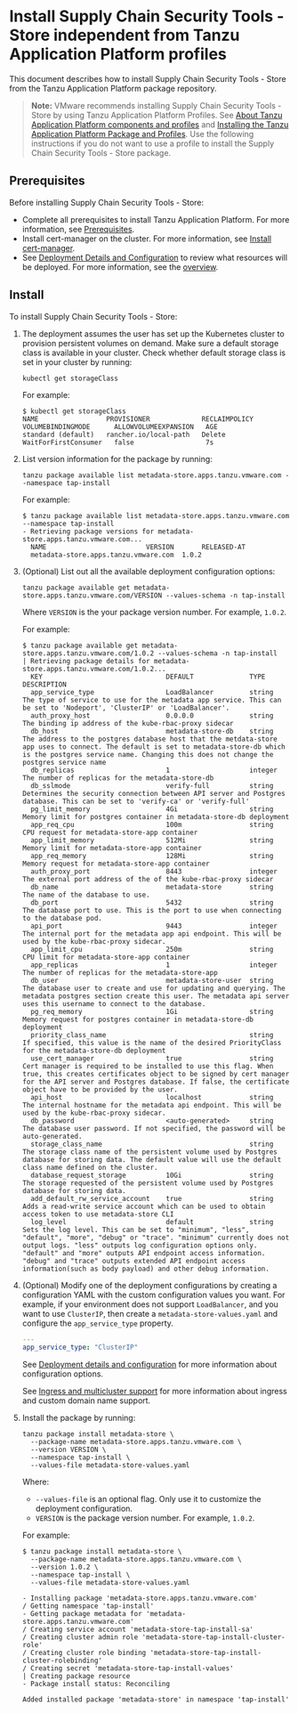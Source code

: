 # Install Supply Chain Security Tools - Store independent from Tanzu Application Platform profiles

This document describes how to install Supply Chain Security Tools - Store
from the Tanzu Application Platform package repository.

>**Note:** VMware recommends installing Supply Chain Security Tools - Store by using Tanzu Application Platform Profiles.  See [About Tanzu Application Platform components and profiles](../about-package-profiles.md) and [Installing the Tanzu Application Platform Package and Profiles](../install.md).  Use the following instructions if you do not want to use a profile to install the Supply Chain Security Tools - Store package.

## <a id='prereqs'></a>Prerequisites

Before installing Supply Chain Security Tools - Store:

- Complete all prerequisites to install Tanzu Application Platform. For more information, see [Prerequisites](../prerequisites.md).
- Install cert-manager on the cluster. For more information, see [Install cert-manager](../cert-mgr-contour-fcd/install-cert-mgr.md#install-cert-mgr).
- See [Deployment Details and Configuration](deployment-details.md) to review what resources will be deployed. For more information, see the [overview](overview.md).

## <a id='install'></a>Install

To install Supply Chain Security Tools - Store:

1. The deployment assumes the user has set up the Kubernetes cluster to provision persistent volumes on demand. Make sure a default storage class is available in your cluster. Check whether default storage class is set in your cluster by running:

    ```console
    kubectl get storageClass
    ```

    For example:

    ```console
    $ kubectl get storageClass
    NAME                 PROVISIONER             RECLAIMPOLICY   VOLUMEBINDINGMODE      ALLOWVOLUMEEXPANSION   AGE
    standard (default)   rancher.io/local-path   Delete          WaitForFirstConsumer   false                  7s
    ```

1. List version information for the package by running:

    ```console
    tanzu package available list metadata-store.apps.tanzu.vmware.com --namespace tap-install
    ```

    For example:

    ```console
    $ tanzu package available list metadata-store.apps.tanzu.vmware.com --namespace tap-install
    - Retrieving package versions for metadata-store.apps.tanzu.vmware.com...
      NAME                         VERSION       RELEASED-AT
      metadata-store.apps.tanzu.vmware.com  1.0.2
    ```

1. (Optional) List out all the available deployment configuration options:

    ```console
    tanzu package available get metadata-store.apps.tanzu.vmware.com/VERSION --values-schema -n tap-install
    ```

    Where `VERSION` is the your package version number. For example, `1.0.2`.

    For example:

    ```console
    $ tanzu package available get metadata-store.apps.tanzu.vmware.com/1.0.2 --values-schema -n tap-install
    | Retrieving package details for metadata-store.apps.tanzu.vmware.com/1.0.2...
      KEY                               DEFAULT              TYPE     DESCRIPTION
      app_service_type                  LoadBalancer         string   The type of service to use for the metadata app service. This can be set to 'Nodeport', 'ClusterIP' or 'LoadBalancer'.
      auth_proxy_host                   0.0.0.0              string   The binding ip address of the kube-rbac-proxy sidecar
      db_host                           metadata-store-db    string   The address to the postgres database host that the metdata-store app uses to connect. The default is set to metadata-store-db which is the postgres service name. Changing this does not change the postgres service name
      db_replicas                       1                    integer  The number of replicas for the metadata-store-db
      db_sslmode                        verify-full          string   Determines the security connection between API server and Postgres database. This can be set to 'verify-ca' or 'verify-full'
      pg_limit_memory                   4Gi                  string   Memory limit for postgres container in metadata-store-db deployment
      app_req_cpu                       100m                 string   CPU request for metadata-store-app container
      app_limit_memory                  512Mi                string   Memory limit for metadata-store-app container
      app_req_memory                    128Mi                string   Memory request for metadata-store-app container
      auth_proxy_port                   8443                 integer  The external port address of the of the kube-rbac-proxy sidecar
      db_name                           metadata-store       string   The name of the database to use.
      db_port                           5432                 string   The database port to use. This is the port to use when connecting to the database pod.
      api_port                          9443                 integer  The internal port for the metadata app api endpoint. This will be used by the kube-rbac-proxy sidecar.
      app_limit_cpu                     250m                 string   CPU limit for metadata-store-app container
      app_replicas                      1                    integer  The number of replicas for the metadata-store-app
      db_user                           metadata-store-user  string   The database user to create and use for updating and querying. The metadata postgres section create this user. The metadata api server uses this username to connect to the database.
      pg_req_memory                     1Gi                  string   Memory request for postgres container in metadata-store-db deployment
      priority_class_name                                    string   If specified, this value is the name of the desired PriorityClass for the metadata-store-db deployment
      use_cert_manager                  true                 string   Cert manager is required to be installed to use this flag. When true, this creates certificates object to be signed by cert manager for the API server and Postgres database. If false, the certificate object have to be provided by the user.
      api_host                          localhost            string   The internal hostname for the metadata api endpoint. This will be used by the kube-rbac-proxy sidecar.
      db_password                       <auto-generated>     string   The database user password. If not specified, the password will be auto-generated.
      storage_class_name                                     string   The storage class name of the persistent volume used by Postgres database for storing data. The default value will use the default class name defined on the cluster.
      database_request_storage          10Gi                 string   The storage requested of the persistent volume used by Postgres database for storing data.
      add_default_rw_service_account    true                 string   Adds a read-write service account which can be used to obtain access token to use metadata-store CLI
      log_level                         default              string   Sets the log level. This can be set to "minimum", "less", "default", "more", "debug" or "trace". "minimum" currently does not output logs. "less" outputs log configuration options only. "default" and "more" outputs API endpoint access information. "debug" and "trace" outputs extended API endpoint access information(such as body payload) and other debug information.
    ```

1. (Optional) Modify one of the deployment configurations by creating a configuration YAML with the
custom configuration values you want. For example, if your environment does not support `LoadBalancer`,
and you want to use `ClusterIP`, then create a `metadata-store-values.yaml` and configure the
`app_service_type` property.

    ```yaml
    ---
    app_service_type: "ClusterIP"
    ```

    See [Deployment details and configuration](deployment-details.md#configuration) for
    more information about configuration options.

    See [Ingress and multicluster support](ingress-multicluster.md) for more information about ingress and custom domain name support.

1. Install the package by running:

    ```console
    tanzu package install metadata-store \
      --package-name metadata-store.apps.tanzu.vmware.com \
      --version VERSION \
      --namespace tap-install \
      --values-file metadata-store-values.yaml
    ```

    Where:

    * `--values-file` is an optional flag. Only use it to customize the deployment
    configuration.
    * `VERSION` is the package version number. For example, `1.0.2`.

    For example:

    ```console
    $ tanzu package install metadata-store \
      --package-name metadata-store.apps.tanzu.vmware.com \
      --version 1.0.2 \
      --namespace tap-install \
      --values-file metadata-store-values.yaml

    - Installing package 'metadata-store.apps.tanzu.vmware.com'
    / Getting namespace 'tap-install'
    - Getting package metadata for 'metadata-store.apps.tanzu.vmware.com'
    / Creating service account 'metadata-store-tap-install-sa'
    / Creating cluster admin role 'metadata-store-tap-install-cluster-role'
    / Creating cluster role binding 'metadata-store-tap-install-cluster-rolebinding'
    / Creating secret 'metadata-store-tap-install-values'
    | Creating package resource
    - Package install status: Reconciling

    Added installed package 'metadata-store' in namespace 'tap-install'
    ```

